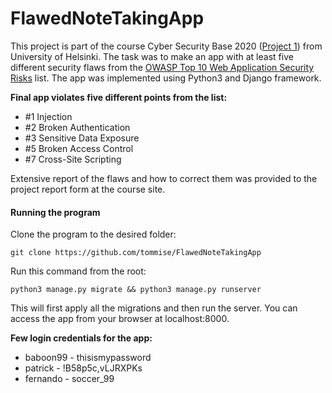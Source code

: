 # FlawedNoteTakingApp

This project is part of the course Cyber Security Base 2020 ([Project 1](https://cybersecuritybase.mooc.fi/module-3.1)) from University of Helsinki. The task was to make an app with at least five different security flaws from the [OWASP Top 10 Web Application Security Risks](https://owasp.org/www-project-top-ten/) list. The app was implemented using Python3 and Django framework.

**Final app violates five different points from the list:**
- #1 Injection
- #2 Broken Authentication
- #3 Sensitive Data Exposure
- #5 Broken Access Control
- #7 Cross-Site Scripting

Extensive report of the flaws and how to correct them was provided to the project report form at the course site.

#### Running the program

Clone the program to the desired folder:
```
git clone https://github.com/tommise/FlawedNoteTakingApp
```
Run this command from the root:

```
python3 manage.py migrate && python3 manage.py runserver
```
This will first apply all the migrations and then run the server. You can access the app from your browser at localhost:8000.

**Few login credentials for the app:**
- baboon99 - thisismypassword
- patrick - !B58p5c,vLJRXPKs
- fernando - soccer_99

